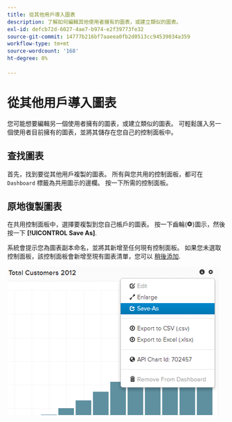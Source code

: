 ```yaml
---
title: 從其他用戶導入圖表
description: 了解如何編輯其他使用者擁有的圖表，或建立類似的圖表。
exl-id: defcb72d-6027-4ae7-b974-e2f39773fe32
source-git-commit: 14777b216bf7aaeea0fb2d0513cc94539034a359
workflow-type: tm+mt
source-wordcount: '168'
ht-degree: 0%

---
```


# 從其他用戶導入圖表

您可能想要編輯另一個使用者擁有的圖表，或建立類似的圖表。 可輕鬆匯入另一個使用者目前擁有的圖表，並將其儲存在您自己的控制面板中。

## 查找圖表

首先，找到要從其他用戶複製的圖表。 所有與您共用的控制面板，都可在 `Dashboard` 標籤為共用圖示的邊欄。 按一下所需的控制面板。

## 原地復製圖表

在共用控制面板中，選擇要複製到您自己帳戶的圖表。 按一下齒輪(![](../../assets/gear-icon.png))圖示，然後按一下 **[!UICONTROL Save As]**.

系統會提示您為圖表副本命名，並將其新增至任何現有控制面板。 如果您未選取控制面板，該控制面板會新增至現有圖表清單，您可以 [稍後添加](../../data-user/dashboards/add-charts-dashboard.md).

![總客戶](../../assets/total-customers.png)
